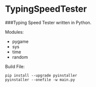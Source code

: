 # TypingSpeedTester
###Typing Speed Tester written in Python. 


Modules:
   * pygame
   * sys
   * time
   * random



Build File:
```shell script
pip install --upgrade pyinstaller
pyinstaller --onefile -w main.py
```